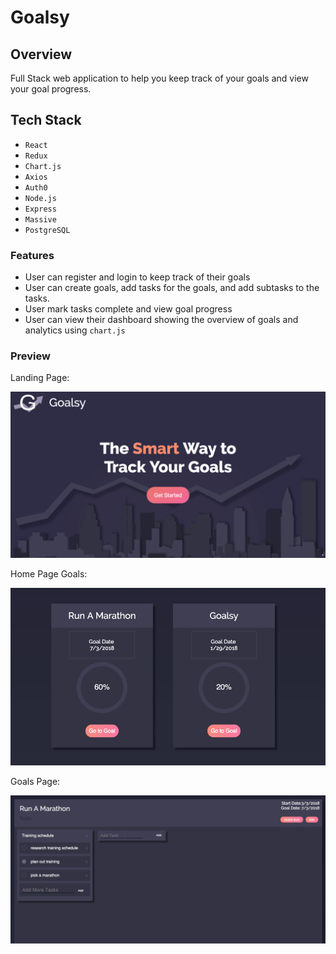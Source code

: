 # Goalsy

## Overview

Full Stack web application to help you keep track of your goals and view your goal progress. 

## Tech Stack

- `React` 
- `Redux`
- `Chart.js`
- `Axios` 
- `Auth0` 
- `Node.js`
- `Express` 
- `Massive` 
- `PostgreSQL`


### Features

- User can register and login to keep track of their goals
- User can create goals, add tasks for the goals, and add subtasks to the tasks. 
- User mark tasks complete and view goal progress
- User can view their dashboard showing the overview of goals and analytics using `chart.js`


### Preview

Landing Page:

![Landing Page](https://github.com/Lisamarie73187/goal-tracker/blob/master/src/assests/LandingPage.png)


Home Page Goals:

![Goal Cards and Percent](https://github.com/Lisamarie73187/goal-tracker/blob/master/src/assests/GoalCardswPercent.gif)

Goals Page:

![Image of Goals](https://github.com/Lisamarie73187/goal-tracker/blob/master/src/assests/GoalsPage.gif)
```



